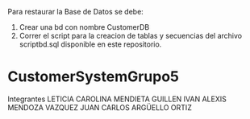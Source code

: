 Para restaurar la Base de Datos se debe:
1. Crear una bd con nombre CustomerDB
2. Correr el script para la creacion de tablas y secuencias del archivo scriptbd.sql disponible en este repositorio.


# CustomerSystemGrupo5
Integrantes
LETICIA CAROLINA MENDIETA GUILLEN
IVAN ALEXIS MENDOZA VAZQUEZ
JUAN CARLOS ARGÜELLO ORTIZ 
